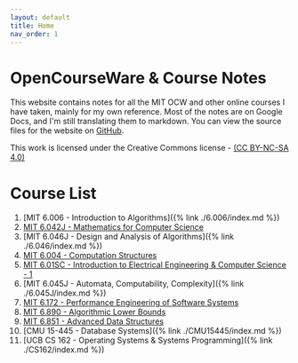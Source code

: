 ```yaml
---
layout: default
title: Home
nav_order: 1
---
```


# OpenCourseWare & Course Notes
This website contains notes for all the MIT OCW and other online courses I have taken, mainly for my own reference. 
Most of the notes are on Google Docs, and I'm still translating them to markdown. You can view
the source files for the website on [GitHub](https://github.com/hrushikeshrv/ocw).

This work is licensed under the Creative Commons license - 
[(CC BY-NC-SA 4.0)](https://creativecommons.org/licenses/by-nc-sa/4.0/)

# Course List
1. [MIT 6.006 - Introduction to Algorithms]({% link ./6.006/index.md %})
2. [MIT 6.042J - Mathematics for Computer Science](https://docs.google.com/document/d/1R45m9aDnBevrHaDSq0DdEzmRHZFV40cQ41g7GezPBK8/edit#heading=h.ol0v6d6j0pp6)
3. [MIT 6.046J - Design and Analysis of Algorithms]({% link ./6.046/index.md %})
4. [MIT 6.004 - Computation Structures](https://docs.google.com/document/d/1R45m9aDnBevrHaDSq0DdEzmRHZFV40cQ41g7GezPBK8/edit#heading=h.uetcvbt511e3)
5. [MIT 6.01SC - Introduction to Electrical Engineering & Computer Science - 1](https://docs.google.com/document/d/1R45m9aDnBevrHaDSq0DdEzmRHZFV40cQ41g7GezPBK8/edit#heading=h.sj0f8ojnbzed)
6. [MIT 6.045J - Automata, Computability, Complexity]({% link ./6.045J/index.md %})
7. [MIT 6.172 - Performance Engineering of Software Systems](https://docs.google.com/document/d/1R45m9aDnBevrHaDSq0DdEzmRHZFV40cQ41g7GezPBK8/edit#heading=h.11w7nhxufzh9)
8. [MIT 6.890 - Algorithmic Lower Bounds](https://docs.google.com/document/d/1R45m9aDnBevrHaDSq0DdEzmRHZFV40cQ41g7GezPBK8/edit#heading=h.j62llohq37q3)
9. [MIT 6.851 - Advanced Data Structures](https://docs.google.com/document/d/1R45m9aDnBevrHaDSq0DdEzmRHZFV40cQ41g7GezPBK8/edit#heading=h.y6d0wld558lb)
10. [CMU 15-445 - Database Systems]({% link ./CMU15445/index.md %})
11. [UCB CS 162 - Operating Systems & Systems Programming]({% link ./CS162/index.md %})
